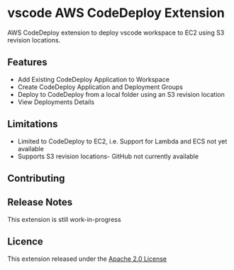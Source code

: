 # vscode AWS CodeDeploy Extension
AWS CodeDeploy extension to deploy vscode workspace to EC2 using S3 revision locations.

## Features
- Add Existing CodeDeploy Application to Workspace
- Create CodeDeploy Application and Deployment Groups
- Deploy to CodeDeploy from a local folder using an S3 revision location
- View Deployments Details

## Limitations
- Limited to CodeDeploy to EC2, i.e. Support for Lambda and ECS not yet available
- Supports S3 revision locations- GitHub not currently available 

## Contributing

## Release Notes
This extension is still work-in-progress

## Licence
This extension released under the [Apache 2.0 License](https://www.apache.org/licenses/LICENSE-2.0)
